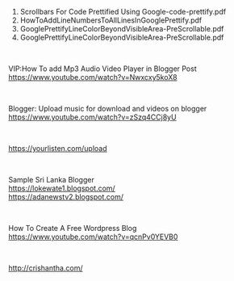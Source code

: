 01. Scrollbars For Code Prettified Using Google-code-prettify.pdf</br>
02. HowToAddLineNumbersToAllLinesInGooglePrettify.pdf</br>
03. GooglePrettifyLineColorBeyondVisibleArea-PreScrollable.pdf</br>
04. GooglePrettifyLineColorBeyondVisibleArea-PreScrollable.pdf</br>

</br>

VIP:How To add Mp3 Audio Video Player in Blogger Post</br>
https://www.youtube.com/watch?v=Nwxcxy5koX8</br>

</br>

Blogger: Upload music for download and videos on blogger</br>
https://www.youtube.com/watch?v=zSzq4CCj8yU</br>

</br>

https://yourlisten.com/upload</br>

</br>

Sample Sri Lanka Blogger</br>
https://lokewate1.blogspot.com/</br>
https://adanewstv2.blogspot.com/</br>

</br>

How To Create A Free Wordpress Blog</br>
https://www.youtube.com/watch?v=qcnPv0YEVB0</br>

</br>

http://crishantha.com/</br>
